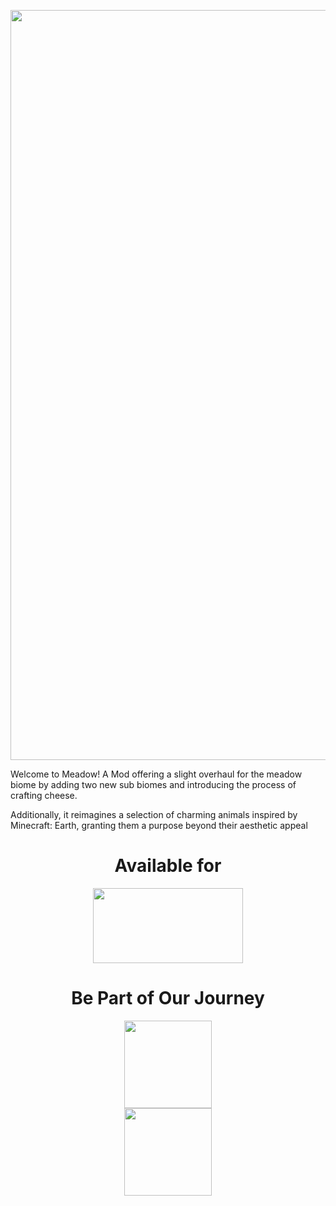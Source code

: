 <p align="center"><img src="https://imgur.com/ZIIuRj3.png" width="1200"></p>

<p>Welcome to Meadow! A Mod offering a slight overhaul for the meadow biome by adding two new sub biomes and introducing the process of crafting cheese.</p>

<p>Additionally, it reimagines a selection of charming animals inspired by Minecraft: Earth, granting them a purpose beyond their aesthetic appeal</p>

<h1 align="center">Available for  <br></h1>
<p align="center"><img src="https://imgur.com/gREqi3m.png" width="240" height="120"></p>


<h1 align="center">Be Part of Our Journey<br></h1>
<p align="center"><a title="discord" href="https://discord.gg/Vqu6wYZwdZ"><img style="display: block; margin-left: auto; margin-right: auto;" src="https://1000logos.net/wp-content/uploads/2021/06/Discord-logo-2015.png" alt="" width="" height="140" /></a>
<a title="patreon" href="https://www.patreon.com/user?u=78595058"><img style="display: block; margin-left: auto; margin-right: auto;" src="https://cdn.icon-icons.com/icons2/2699/PNG/512/patreon_logo_icon_170869.png" alt="" width="" height="140" /></a></p>





